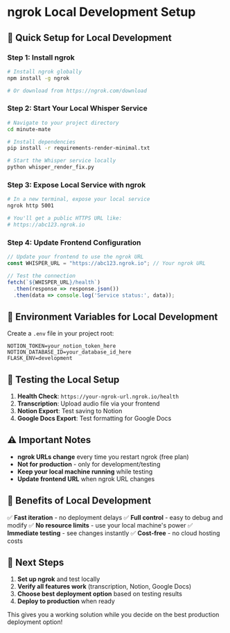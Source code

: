 # ngrok Local Development Setup

## 🚀 Quick Setup for Local Development

### Step 1: Install ngrok
```bash
# Install ngrok globally
npm install -g ngrok

# Or download from https://ngrok.com/download
```

### Step 2: Start Your Local Whisper Service
```bash
# Navigate to your project directory
cd minute-mate

# Install dependencies
pip install -r requirements-render-minimal.txt

# Start the Whisper service locally
python whisper_render_fix.py
```

### Step 3: Expose Local Service with ngrok
```bash
# In a new terminal, expose your local service
ngrok http 5001

# You'll get a public HTTPS URL like:
# https://abc123.ngrok.io
```

### Step 4: Update Frontend Configuration
```javascript
// Update your frontend to use the ngrok URL
const WHISPER_URL = "https://abc123.ngrok.io"; // Your ngrok URL

// Test the connection
fetch(`${WHISPER_URL}/health`)
  .then(response => response.json())
  .then(data => console.log('Service status:', data));
```

## 🔧 Environment Variables for Local Development

Create a `.env` file in your project root:
```env
NOTION_TOKEN=your_notion_token_here
NOTION_DATABASE_ID=your_database_id_here
FLASK_ENV=development
```

## 📱 Testing the Local Setup

1. **Health Check**: `https://your-ngrok-url.ngrok.io/health`
2. **Transcription**: Upload audio file via your frontend
3. **Notion Export**: Test saving to Notion
4. **Google Docs Export**: Test formatting for Google Docs

## ⚠️ Important Notes

- **ngrok URLs change** every time you restart ngrok (free plan)
- **Not for production** - only for development/testing
- **Keep your local machine running** while testing
- **Update frontend URL** when ngrok URL changes

## 🎯 Benefits of Local Development

✅ **Fast iteration** - no deployment delays
✅ **Full control** - easy to debug and modify
✅ **No resource limits** - use your local machine's power
✅ **Immediate testing** - see changes instantly
✅ **Cost-free** - no cloud hosting costs

## 🚀 Next Steps

1. **Set up ngrok** and test locally
2. **Verify all features work** (transcription, Notion, Google Docs)
3. **Choose best deployment option** based on testing results
4. **Deploy to production** when ready

This gives you a working solution while you decide on the best production deployment option! 